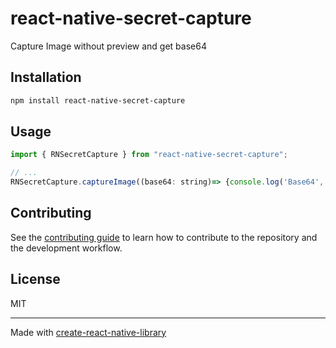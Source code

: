 # react-native-secret-capture
Capture Image without preview and get base64
## Installation

```sh
npm install react-native-secret-capture
```

## Usage

```js
import { RNSecretCapture } from "react-native-secret-capture";

// ...
RNSecretCapture.captureImage((base64: string)=> {console.log('Base64', base64)});
```

## Contributing

See the [contributing guide](CONTRIBUTING.md) to learn how to contribute to the repository and the development workflow.

## License

MIT

---

Made with [create-react-native-library](https://github.com/callstack/react-native-builder-bob)
